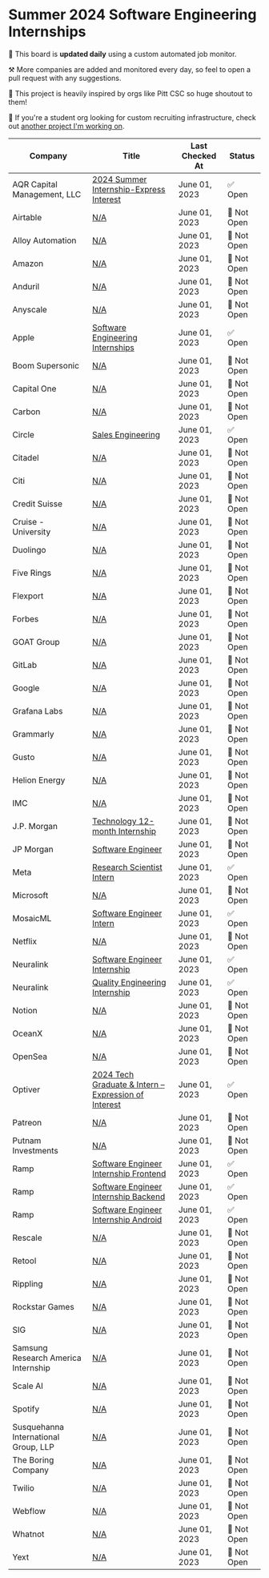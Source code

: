 # Summer 2024 Software Engineering Internships

📅 This board is **updated daily** using a custom automated job monitor. 

⚒ More companies are added and monitored every day, so feel to open a pull request with any suggestions.

📢 This project is heavily inspired by orgs like Pitt CSC so huge shoutout to them!

👀 If you're a student org looking for custom recruiting infrastructure, check out [another project I'm working on](https://carbos.vercel.app/).

| Company | Title | Last Checked At | Status |
| ------- | ------| --------------- | ------ |
| AQR Capital Management, LLC | [2024 Summer Internship-Express Interest](https://careers.aqr.com/jobs/university-open-positions/greenwich-ct/2024-summer-internship-express-interest/4478927?lang=en_us) | June 01, 2023 | ✅ Open |
| Airtable | [N/A](#) | June 01, 2023 | 🚧 Not Open |
| Alloy Automation | [N/A](#) | June 01, 2023 | 🚧 Not Open |
| Amazon | [N/A](#) | June 01, 2023 | 🚧 Not Open |
| Anduril | [N/A](#) | June 01, 2023 | 🚧 Not Open |
| Anyscale | [N/A](#) | June 01, 2023 | 🚧 Not Open |
| Apple | [Software Engineering Internships](https://jobs.apple.com/en-us/details/200480063/software-engineering-internships?team=STDNT) | June 01, 2023 | ✅ Open |
| Boom Supersonic | [N/A](#) | June 01, 2023 | 🚧 Not Open |
| Capital One | [N/A](#) | June 01, 2023 | 🚧 Not Open |
| Carbon | [N/A](#) | June 01, 2023 | 🚧 Not Open |
| Circle | [Sales Engineering](https://boards.greenhouse.io/circle/jobs/6720476002) | June 01, 2023 | ✅ Open |
| Citadel | [N/A](#) | June 01, 2023 | 🚧 Not Open |
| Citi | [N/A](#) | June 01, 2023 | 🚧 Not Open |
| Credit Suisse | [N/A](#) | June 01, 2023 | 🚧 Not Open |
| Cruise - University | [N/A](#) | June 01, 2023 | 🚧 Not Open |
| Duolingo | [N/A](#) | June 01, 2023 | 🚧 Not Open |
| Five Rings | [N/A](#) | June 01, 2023 | 🚧 Not Open |
| Flexport | [N/A](#) | June 01, 2023 | 🚧 Not Open |
| Forbes | [N/A](#) | June 01, 2023 | 🚧 Not Open |
| GOAT Group | [N/A](#) | June 01, 2023 | 🚧 Not Open |
| GitLab | [N/A](#) | June 01, 2023 | 🚧 Not Open |
| Google | [N/A](#) | June 01, 2023 | 🚧 Not Open |
| Grafana Labs | [N/A](#) | June 01, 2023 | 🚧 Not Open |
| Grammarly | [N/A](#) | June 01, 2023 | 🚧 Not Open |
| Gusto | [N/A](#) | June 01, 2023 | 🚧 Not Open |
| Helion Energy | [N/A](#) | June 01, 2023 | 🚧 Not Open |
| IMC | [N/A](#) | June 01, 2023 | 🚧 Not Open |
| J.P. Morgan | [Technology 12-month Internship](https://careers.jpmorgan.com/global/en/students/programs/technology-12-month-analyst) | June 01, 2023 | 🚧 Not Open |
| JP Morgan | [Software Engineer](https://careers.jpmorgan.com/global/en/students/programs/software-engineer-summer) | June 01, 2023 | 🚧 Not Open |
| Meta | [Research Scientist Intern](https://www.metacareers.com/v2/jobs/1225581331659346/) | June 01, 2023 | ✅ Open |
| Microsoft | [N/A](#) | June 01, 2023 | 🚧 Not Open |
| MosaicML | [Software Engineer Intern](https://boards.greenhouse.io/mosaicml/jobs/4133756004) | June 01, 2023 | ✅ Open |
| Netflix | [N/A](#) | June 01, 2023 | 🚧 Not Open |
| Neuralink | [Software Engineer Internship](https://boards.greenhouse.io/neuralink/jobs/5285389003) | June 01, 2023 | ✅ Open |
| Neuralink | [Quality Engineering Internship](https://boards.greenhouse.io/neuralink/jobs/5552854003) | June 01, 2023 | ✅ Open |
| Notion | [N/A](#) | June 01, 2023 | 🚧 Not Open |
| OceanX | [N/A](#) | June 01, 2023 | 🚧 Not Open |
| OpenSea | [N/A](#) | June 01, 2023 | 🚧 Not Open |
| Optiver | [2024 Tech Graduate & Intern – Expression of Interest](https://optiver.com/working-at-optiver/career-opportunities/6497784002/) | June 01, 2023 | ✅ Open |
| Patreon | [N/A](#) | June 01, 2023 | 🚧 Not Open |
| Putnam Investments | [N/A](#) | June 01, 2023 | 🚧 Not Open |
| Ramp | [Software Engineer Internship Frontend](https://boards.greenhouse.io/ramp/jobs/4820594002) | June 01, 2023 | ✅ Open |
| Ramp | [Software Engineer Internship Backend](https://boards.greenhouse.io/ramp/jobs/5083064002) | June 01, 2023 | ✅ Open |
| Ramp | [Software Engineer Internship Android](https://boards.greenhouse.io/ramp/jobs/6726450002) | June 01, 2023 | ✅ Open |
| Rescale | [N/A](#) | June 01, 2023 | 🚧 Not Open |
| Retool | [N/A](#) | June 01, 2023 | 🚧 Not Open |
| Rippling | [N/A](#) | June 01, 2023 | 🚧 Not Open |
| Rockstar Games | [N/A](#) | June 01, 2023 | 🚧 Not Open |
| SIG | [N/A](#) | June 01, 2023 | 🚧 Not Open |
| Samsung Research America Internship | [N/A](#) | June 01, 2023 | 🚧 Not Open |
| Scale AI | [N/A](#) | June 01, 2023 | 🚧 Not Open |
| Spotify | [N/A](#) | June 01, 2023 | 🚧 Not Open |
| Susquehanna International Group, LLP | [N/A](#) | June 01, 2023 | 🚧 Not Open |
| The Boring Company | [N/A](#) | June 01, 2023 | 🚧 Not Open |
| Twilio | [N/A](#) | June 01, 2023 | 🚧 Not Open |
| Webflow | [N/A](#) | June 01, 2023 | 🚧 Not Open |
| Whatnot | [N/A](#) | June 01, 2023 | 🚧 Not Open |
| Yext | [N/A](#) | June 01, 2023 | 🚧 Not Open |
